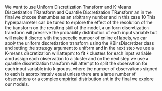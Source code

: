 We want to use Uniform Discretization Transform and K-Means Discretization TRansform and Quantile Discretization TRansform an in the final we choose thenumber as an arbitrarry number and in this case  10 
This hyperparameter can be tuned to explore the effect of the resolution of the the transform on the  resulting skill of the model, a uniform discretization transform will preserve the probability distribution
of each input variable but will make it discrte with the specefic number of online of labels, we can apply the uniform discretization transform using  the KBinsDiscretizer class and setting the strategy 
argument to uniform and in the next step we use a K-means discretization will attepmt to fit k clusters for each input variable amd assign each observation to a cluster and on the next step we use a quantile 
discretization transform will attempt to split the observation for each input variable into k groups, where the number of observations siigned to each is approximately equal unless there are a large number of
observations or a complex empirical distribution ant in the final we explore our models.
